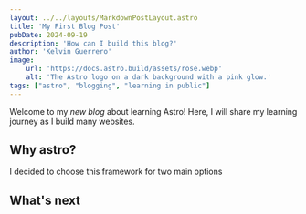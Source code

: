 ```yaml
---
layout: ../../layouts/MarkdownPostLayout.astro
title: 'My First Blog Post'
pubDate: 2024-09-19
description: 'How can I build this blog?'
author: 'Kelvin Guerrero'
image:
    url: 'https://docs.astro.build/assets/rose.webp'
    alt: 'The Astro logo on a dark background with a pink glow.'
tags: ["astro", "blogging", "learning in public"]
---
```


Welcome to my _new blog_ about learning Astro! Here, I will share my learning journey as I build many websites.

## Why astro?
I decided to choose this framework for two main options

## What's next

